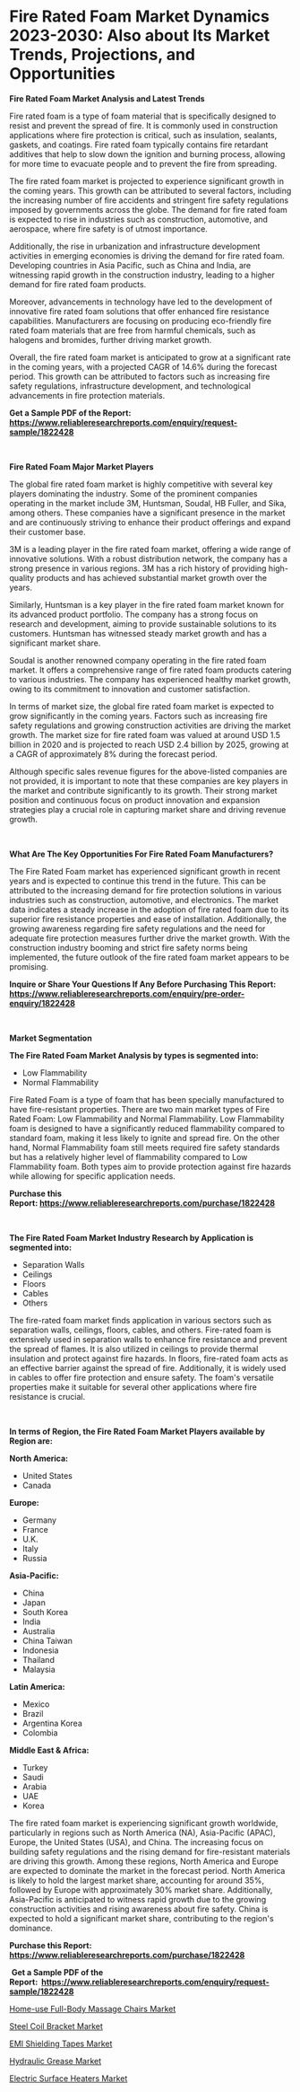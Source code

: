 <p><h1>Fire Rated Foam Market Dynamics 2023-2030: Also about Its Market Trends, Projections, and Opportunities</h1></p><p><strong>Fire Rated Foam Market Analysis and Latest Trends</strong></p>
<p><p>Fire rated foam is a type of foam material that is specifically designed to resist and prevent the spread of fire. It is commonly used in construction applications where fire protection is critical, such as insulation, sealants, gaskets, and coatings. Fire rated foam typically contains fire retardant additives that help to slow down the ignition and burning process, allowing for more time to evacuate people and to prevent the fire from spreading.</p><p>The fire rated foam market is projected to experience significant growth in the coming years. This growth can be attributed to several factors, including the increasing number of fire accidents and stringent fire safety regulations imposed by governments across the globe. The demand for fire rated foam is expected to rise in industries such as construction, automotive, and aerospace, where fire safety is of utmost importance.</p><p>Additionally, the rise in urbanization and infrastructure development activities in emerging economies is driving the demand for fire rated foam. Developing countries in Asia Pacific, such as China and India, are witnessing rapid growth in the construction industry, leading to a higher demand for fire rated foam products.</p><p>Moreover, advancements in technology have led to the development of innovative fire rated foam solutions that offer enhanced fire resistance capabilities. Manufacturers are focusing on producing eco-friendly fire rated foam materials that are free from harmful chemicals, such as halogens and bromides, further driving market growth.</p><p>Overall, the fire rated foam market is anticipated to grow at a significant rate in the coming years, with a projected CAGR of 14.6% during the forecast period. This growth can be attributed to factors such as increasing fire safety regulations, infrastructure development, and technological advancements in fire protection materials.</p></p>
<p><strong>Get a Sample PDF of the Report:&nbsp; <a href="https://www.reliableresearchreports.com/enquiry/request-sample/1822428">https://www.reliableresearchreports.com/enquiry/request-sample/1822428</a></strong></p>
<p>&nbsp;</p>
<p><strong>Fire Rated Foam Major Market Players</strong></p>
<p><p>The global fire rated foam market is highly competitive with several key players dominating the industry. Some of the prominent companies operating in the market include 3M, Huntsman, Soudal, HB Fuller, and Sika, among others. These companies have a significant presence in the market and are continuously striving to enhance their product offerings and expand their customer base.</p><p>3M is a leading player in the fire rated foam market, offering a wide range of innovative solutions. With a robust distribution network, the company has a strong presence in various regions. 3M has a rich history of providing high-quality products and has achieved substantial market growth over the years.</p><p>Similarly, Huntsman is a key player in the fire rated foam market known for its advanced product portfolio. The company has a strong focus on research and development, aiming to provide sustainable solutions to its customers. Huntsman has witnessed steady market growth and has a significant market share.</p><p>Soudal is another renowned company operating in the fire rated foam market. It offers a comprehensive range of fire rated foam products catering to various industries. The company has experienced healthy market growth, owing to its commitment to innovation and customer satisfaction.</p><p>In terms of market size, the global fire rated foam market is expected to grow significantly in the coming years. Factors such as increasing fire safety regulations and growing construction activities are driving the market growth. The market size for fire rated foam was valued at around USD 1.5 billion in 2020 and is projected to reach USD 2.4 billion by 2025, growing at a CAGR of approximately 8% during the forecast period.</p><p>Although specific sales revenue figures for the above-listed companies are not provided, it is important to note that these companies are key players in the market and contribute significantly to its growth. Their strong market position and continuous focus on product innovation and expansion strategies play a crucial role in capturing market share and driving revenue growth.</p></p>
<p>&nbsp;</p>
<p><strong>What Are The Key Opportunities For Fire Rated Foam Manufacturers?</strong></p>
<p><p>The Fire Rated Foam market has experienced significant growth in recent years and is expected to continue this trend in the future. This can be attributed to the increasing demand for fire protection solutions in various industries such as construction, automotive, and electronics. The market data indicates a steady increase in the adoption of fire rated foam due to its superior fire resistance properties and ease of installation. Additionally, the growing awareness regarding fire safety regulations and the need for adequate fire protection measures further drive the market growth. With the construction industry booming and strict fire safety norms being implemented, the future outlook of the fire rated foam market appears to be promising.</p></p>
<p><strong>Inquire or Share Your Questions If Any Before Purchasing This Report: <a href="https://www.reliableresearchreports.com/enquiry/pre-order-enquiry/1822428">https://www.reliableresearchreports.com/enquiry/pre-order-enquiry/1822428</a></strong></p>
<p>&nbsp;</p>
<p><strong>Market Segmentation</strong></p>
<p><strong>The Fire Rated Foam Market Analysis by types is segmented into:</strong></p>
<p><ul><li>Low Flammability</li><li>Normal Flammability</li></ul></p>
<p><p>Fire Rated Foam is a type of foam that has been specially manufactured to have fire-resistant properties. There are two main market types of Fire Rated Foam: Low Flammability and Normal Flammability. Low Flammability foam is designed to have a significantly reduced flammability compared to standard foam, making it less likely to ignite and spread fire. On the other hand, Normal Flammability foam still meets required fire safety standards but has a relatively higher level of flammability compared to Low Flammability foam. Both types aim to provide protection against fire hazards while allowing for specific application needs.</p></p>
<p><strong>Purchase this Report:&nbsp;<a href="https://www.reliableresearchreports.com/purchase/1822428">https://www.reliableresearchreports.com/purchase/1822428</a></strong></p>
<p>&nbsp;</p>
<p><strong>The Fire Rated Foam Market Industry Research by Application is segmented into:</strong></p>
<p><ul><li>Separation Walls</li><li>Ceilings</li><li>Floors</li><li>Cables</li><li>Others</li></ul></p>
<p><p>The fire-rated foam market finds application in various sectors such as separation walls, ceilings, floors, cables, and others. Fire-rated foam is extensively used in separation walls to enhance fire resistance and prevent the spread of flames. It is also utilized in ceilings to provide thermal insulation and protect against fire hazards. In floors, fire-rated foam acts as an effective barrier against the spread of fire. Additionally, it is widely used in cables to offer fire protection and ensure safety. The foam's versatile properties make it suitable for several other applications where fire resistance is crucial.</p></p>
<p>&nbsp;</p>
<p><strong>In terms of Region, the Fire Rated Foam Market Players available by Region are:</strong></p>
<p>
    <p> <strong> North America: </strong>
        <ul>
            <li>United States</li>
            <li>Canada</li>
        </ul>
        </p> 
    <p> <strong> Europe: </strong>
        <ul>
            <li>Germany</li>
            <li>France</li>
            <li>U.K.</li>
            <li>Italy</li>
            <li>Russia</li>
        </ul>
        </p> 
    <p> <strong> Asia-Pacific: </strong>
        <ul>
            <li>China</li>
            <li>Japan</li>
            <li>South Korea</li>
            <li>India</li>
            <li>Australia</li>
            <li>China Taiwan</li>
            <li>Indonesia</li>
            <li>Thailand</li>
            <li>Malaysia</li>
        </ul>
        </p> 
    <p> <strong> Latin America: </strong>
        <ul>
            <li>Mexico</li>
            <li>Brazil</li>
            <li>Argentina Korea</li>
            <li>Colombia</li>
        </ul>
        </p> 
    <p> <strong> Middle East & Africa: </strong>
        <ul>
            <li>Turkey</li>
            <li>Saudi</li>
            <li>Arabia</li>
            <li>UAE</li>
            <li>Korea</li>
        </ul>
    </p>
    </p>
<p><p>The fire rated foam market is experiencing significant growth worldwide, particularly in regions such as North America (NA), Asia-Pacific (APAC), Europe, the United States (USA), and China. The increasing focus on building safety regulations and the rising demand for fire-resistant materials are driving this growth. Among these regions, North America and Europe are expected to dominate the market in the forecast period. North America is likely to hold the largest market share, accounting for around 35%, followed by Europe with approximately 30% market share. Additionally, Asia-Pacific is anticipated to witness rapid growth due to the growing construction activities and rising awareness about fire safety. China is expected to hold a significant market share, contributing to the region's dominance.</p></p>
<p><strong>Purchase this Report: <a href="https://www.reliableresearchreports.com/purchase/1822428">https://www.reliableresearchreports.com/purchase/1822428</a></strong></p>
<p>&nbsp;<strong>Get a Sample PDF of the Report:&nbsp;&nbsp;<a href="https://www.reliableresearchreports.com/enquiry/request-sample/1822428">https://www.reliableresearchreports.com/enquiry/request-sample/1822428</a></strong></p>
<p><strong></strong></p>
<p><p><a href="https://medium.com/@lilliandach2023/home-use-full-body-massage-chairs-market-comprehensive-assessment-by-type-application-and-9c4d95610a2f">Home-use Full-Body Massage Chairs Market</a></p><p><a href="https://medium.com/@rachelyoung56/steel-coil-bracket-market-research-report-its-history-and-forecast-2023-to-2030-7adb2d8c93ca">Steel Coil Bracket Market</a></p><p><a href="https://github.com/pizolina/Market-Research-Report-List-1/blob/main/emi-shielding-tapes-market.md">EMI Shielding Tapes Market</a></p><p><a href="https://github.com/lbird53714/Market-Research-Report-List-1/blob/main/hydraulic-grease-market.md">Hydraulic Grease Market</a></p><p><a href="https://medium.com/@lisasanchez1968/electric-surface-heaters-market-size-market-outlook-and-market-forecast-2023-to-2030-326d2f95024e">Electric Surface Heaters Market</a></p></p>